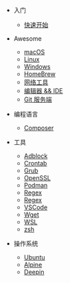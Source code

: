 - 入门
  - [快速开始](README.md)

- Awesome
  - [macOS](docs/awesome/macos.md)
  - [Linux](docs/awesome/linux.md)
  - [Windows](docs/awesome/windows.md)
  - [HomeBrew](docs/awesome/homebrew.md)
  - [网络工具](docs/awesome/network.md)
  - [编辑器 && IDE](docs/awesome/editor.md)
  - [Git 服务端](docs/awesome/git-server.md)

- 编程语言
  - [Composer](docs/components/composer.md)

- 工具
  - [Adblock](docs/tools/adblock.md)
  - [Crontab](docs/tools/crontab.md)
  - [Grub](docs/tools/grub.md)
  - [OpenSSL](docs/tools/openssl.md)
  - [Podman](docs/tools/podman.md)
  - [Regex](docs/tools/regex.md)
  - [Regex](docs/tools/rsync.md)
  - [VSCode](docs/tools/vscode.md)
  - [Wget](docs/tools/wget.md)
  - [WSL](docs/tools/wsl.md)
  - [zsh](docs/tools/zsh.md)

- 操作系统
  - [Ubuntu](docs/os/ubuntu.md)
  - [Alpine](docs/os/alpine.md)
  - [Deepin](docs/os/deepin.md)
